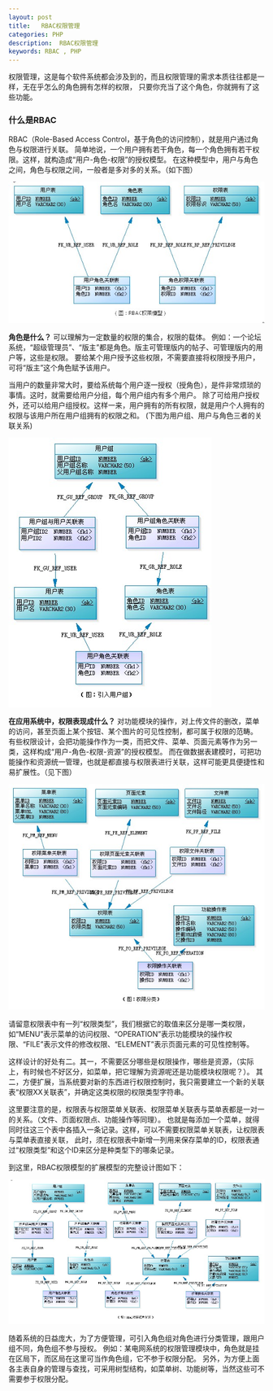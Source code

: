 ```yaml
---
layout: post
title:   RBAC权限管理 
categories: PHP
description:  RBAC权限管理 
keywords: RBAC , PHP
---
```


 权限管理，这是每个软件系统都会涉及到的，而且权限管理的需求本质往往都是一样，无在乎怎么的角色拥有怎样的权限，
 只要你充当了这个角色，你就拥有了这些功能。

### 什么是RBAC

RBAC（Role-Based Access Control，基于角色的访问控制），就是用户通过角色与权限进行关联。
简单地说，一个用户拥有若干角色，每一个角色拥有若干权限。这样，就构造成“用户-角色-权限”的授权模型。
在这种模型中，用户与角色之间，角色与权限之间，一般者是多对多的关系。（如下图）

![RBAC 权限模型](/images/rbac1.jpg)

**角色是什么？**
可以理解为一定数量的权限的集合，权限的载体。
例如：一个论坛系统，“超级管理员”、“版主”都是角色。版主可管理版内的帖子、可管理版内的用户等，这些是权限。
要给某个用户授予这些权限，不需要直接将权限授予用户，可将“版主”这个角色赋予该用户。 


当用户的数量非常大时，要给系统每个用户逐一授权（授角色），是件非常烦琐的事情。这时，就需要给用户分组，每个用户组内有多个用户。
除了可给用户授权外，还可以给用户组授权。这样一来，用户拥有的所有权限，就是用户个人拥有的权限与该用户所在用户组拥有的权限之和。
(下图为用户组、用户与角色三者的关联关系)

![RBAC 引入用户组](/images/rbac2.jpg)

**在应用系统中，权限表现成什么？**
对功能模块的操作，对上传文件的删改，菜单的访问，甚至页面上某个按钮、某个图片的可见性控制，都可属于权限的范畴。
有些权限设计，会把功能操作作为一类，而把文件、菜单、页面元素等作为另一类，这样构成“用户-角色-权限-资源”的授权模型。
而在做数据表建模时，可把功能操作和资源统一管理，也就是都直接与权限表进行关联，这样可能更具便捷性和易扩展性。（见下图）

![RBAC 权限分类](/images/rbac3.jpg)

请留意权限表中有一列“权限类型”，我们根据它的取值来区分是哪一类权限，
如“MENU”表示菜单的访问权限、“OPERATION”表示功能模块的操作权限、“FILE”表示文件的修改权限、“ELEMENT”表示页面元素的可见性控制等。

这样设计的好处有二。其一，不需要区分哪些是权限操作，哪些是资源，（实际上，有时候也不好区分，如菜单，把它理解为资源呢还是功能模块权限呢？）。
其二，方便扩展，当系统要对新的东西进行权限控制时，我只需要建立一个新的关联表“权限XX关联表”，并确定这类权限的权限类型字符串。

这里要注意的是，权限表与权限菜单关联表、权限菜单关联表与菜单表都是一对一的关系。（文件、页面权限点、功能操作等同理）。
也就是每添加一个菜单，就得同时往这三个表中各插入一条记录。这样，可以不需要权限菜单关联表，让权限表与菜单表直接关联，
此时，须在权限表中新增一列用来保存菜单的ID，权限表通过“权限类型”和这个ID来区分是种类型下的哪条记录。

到这里，RBAC权限模型的扩展模型的完整设计图如下：

![RBAC 权限模型扩展](/images/rbac4.jpg)

随着系统的日益庞大，为了方便管理，可引入角色组对角色进行分类管理，跟用户组不同，角色组不参与授权。
例如：某电网系统的权限管理模块中，角色就是挂在区局下，而区局在这里可当作角色组，它不参于权限分配。
另外，为方便上面各主表自身的管理与查找，可采用树型结构，如菜单树、功能树等，当然这些可不需要参于权限分配。
